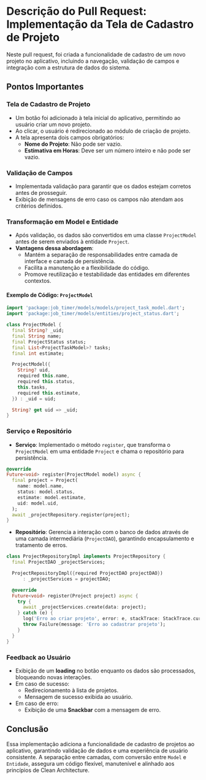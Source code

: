 
# Descrição do Pull Request: Implementação da Tela de Cadastro de Projeto

Neste pull request, foi criada a funcionalidade de cadastro de um novo projeto no aplicativo, incluindo a navegação, validação de campos e integração com a estrutura de dados do sistema.

## Pontos Importantes

### Tela de Cadastro de Projeto

- Um botão foi adicionado à tela inicial do aplicativo, permitindo ao usuário criar um novo projeto.
- Ao clicar, o usuário é redirecionado ao módulo de criação de projeto.
- A tela apresenta dois campos obrigatórios:
  - **Nome do Projeto**: Não pode ser vazio.
  - **Estimativa em Horas**: Deve ser um número inteiro e não pode ser vazio.

### Validação de Campos

- Implementada validação para garantir que os dados estejam corretos antes de prosseguir.
- Exibição de mensagens de erro caso os campos não atendam aos critérios definidos.

### Transformação em Model e Entidade

- Após validação, os dados são convertidos em uma classe `ProjectModel` antes de serem enviados à entidade `Project`.
- **Vantagens dessa abordagem**:
  - Mantém a separação de responsabilidades entre camada de interface e camada de persistência.
  - Facilita a manutenção e a flexibilidade do código.
  - Promove reutilização e testabilidade das entidades em diferentes contextos.

#### Exemplo de Código: `ProjectModel`
```dart
import 'package:job_timer/models/models/project_task_model.dart';
import 'package:job_timer/models/entities/project_status.dart';

class ProjectModel {
  final String? _uid;
  final String name;
  final ProjectStatus status;
  final List<ProjectTaskModel>? tasks;
  final int estimate;

  ProjectModel({
    String? uid,
    required this.name,
    required this.status,
    this.tasks,
    required this.estimate,
  }) : _uid = uid;

  String? get uid => _uid;
}
```

### Serviço e Repositório

- **Serviço**: Implementado o método `register`, que transforma o `ProjectModel` em uma entidade `Project` e chama o repositório para persistência.
```dart
@override
Future<void> register(ProjectModel model) async {
  final project = Project(
    name: model.name,
    status: model.status,
    estimate: model.estimate,
    uid: model.uid,
  );
  await _projectRepository.register(project);
}
```

- **Repositório**: Gerencia a interação com o banco de dados através de uma camada intermediária (`ProjectDAO`), garantindo encapsulamento e tratamento de erros.
```dart
class ProjectRepositoryImpl implements ProjectRepository {
  final ProjectDAO _projectServices;

  ProjectRepositoryImpl({required ProjectDAO projectDAO})
      : _projectServices = projectDAO;

  @override
  Future<void> register(Project project) async {
    try {
      await _projectServices.create(data: project);
    } catch (e) {
      log('Erro ao criar projeto', error: e, stackTrace: StackTrace.current);
      throw Failure(message: 'Erro ao cadastrar projeto');
    }
  }
}
```

### Feedback ao Usuário

- Exibição de um **loading** no botão enquanto os dados são processados, bloqueando novas interações.
- Em caso de sucesso:
  - Redirecionamento à lista de projetos.
  - Mensagem de sucesso exibida ao usuário.
- Em caso de erro:
  - Exibição de uma **Snackbar** com a mensagem de erro.

## Conclusão

Essa implementação adiciona a funcionalidade de cadastro de projetos ao aplicativo, garantindo validação de dados e uma experiência de usuário consistente. A separação entre camadas, com conversão entre `Model` e `Entidade`, assegura um código flexível, manutenível e alinhado aos princípios de Clean Architecture.
